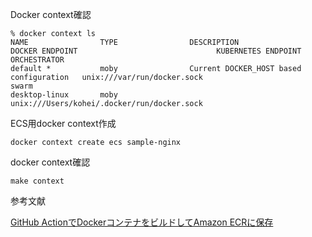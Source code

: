 Docker context確認
````
% docker context ls
NAME                TYPE                DESCRIPTION                               DOCKER ENDPOINT                               KUBERNETES ENDPOINT   ORCHESTRATOR
default *           moby                Current DOCKER_HOST based configuration   unix:///var/run/docker.sock                                         swarm
desktop-linux       moby                                                          unix:///Users/kohei/.docker/run/docker.sock
````

ECS用docker context作成
````
docker context create ecs sample-nginx
````

docker context確認
````
make context
````

参考文献

[GitHub ActionでDockerコンテナをビルドしてAmazon ECRに保存](https://dev.classmethod.jp/articles/github-action-ecr-push/)